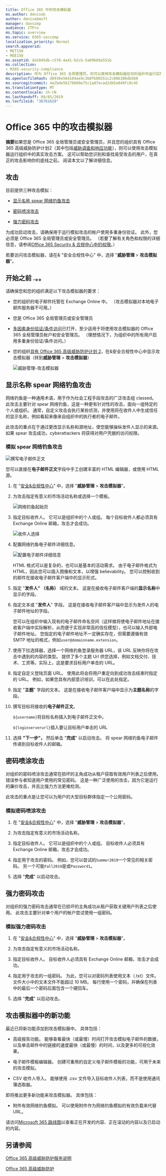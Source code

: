 ```yaml
---
title: Office 365 中的攻击模拟器
ms.author: deniseb
author: denisebmsft
manager: dansimp
audience: ITPro
ms.topic: overview
ms.service: O365-seccomp
localization_priority: Normal
search.appverid:
- MET150
- MOE150
ms.assetid: da5845db-c578-4a41-b2cb-5a09689a551b
ms.collection:
- M365-security-compliance
description: 作为 Office 365 全局管理员，你可以使用攻击模拟器在你的组织中运行实际的攻击方案。 这可帮助你在真正的攻击击中你的业务之前识别和查找易受攻击的用户。
ms.openlocfilehash: d0936e564104ae9c3b0fb00351c2c086386db5b0
ms.sourcegitcommit: 4a2bde56178609e75c1ad7ecad2db5e049fc0c45
ms.translationtype: MT
ms.contentlocale: zh-CN
ms.lasthandoff: 09/05/2019
ms.locfileid: "36761628"
---
```

# <a name="attack-simulator-in-office-365"></a>Office 365 中的攻击模拟器

**摘要**如果您是 Office 365 全局管理员或安全管理员，并且您的组织具有 Office 365 高级威胁防护计划2（其中包括[威胁调查和响应功能](office-365-ti.md)），则可以使用攻击模拟器运行组织中的真实攻击方案。 这可以帮助您识别和查找易受攻击的用户，在真正的攻击影响你的底线之前。 阅读本文以了解详细信息。
  
## <a name="the-attacks"></a>攻击

目前提供三种攻击模拟：
  
- [显示名称 spear 网络钓鱼攻击](#display-name-spear-phishing-attack)

- [密码喷涂攻击](#password-spray-attack)

- [强力密码攻击](#brute-force-password-attack)
    
为成功启动攻击，请确保用于运行模拟攻击的帐户使用多重身份验证。 此外，您必须是 Office 365 全局管理员或安全管理员。 （若要了解有关角色和权限的详细信息，请参阅[Office 365 Security & 合规中心中的权限](permissions-in-the-security-and-compliance-center.md)。）
    
若要访问攻击模拟器，请在&amp; "安全合规性中心" 中，选择 "**威胁管理** \> **攻击模拟器**"。
  
## <a name="before-you-begin"></a>开始之前 .。。

请确保您和您的组织满足以下攻击模拟器的要求：
      
- 您的组织的电子邮件托管在 Exchange Online 中。 （攻击模拟器对本地电子邮件服务器不可用。）
    
- 您是 Office 365 全局管理员或安全管理员
    
- [多因素身份验证/条件访问](https://docs.microsoft.com/office365/admin/security-and-compliance/set-up-multi-factor-authentication?view=o365-worldwide)已打开，至少适用于将使用攻击模拟器的 Office 365 全局管理员帐户和安全管理员。 （理想情况下，为组织中的所有用户启用多重身份验证/条件访问。）
 
- 您的组织[具有 Office 365 高级威胁防护计划 2](office-365-atp.md)，在&amp;安全合规性中心中显示攻击模拟器（转到**威胁管理** \> **攻击模拟器**）

    ![威胁管理-攻击模拟器](media/ThreatMgmt-AttackSimulator.png)

## <a name="display-name-spear-phishing-attack"></a>显示名称 spear 网络钓鱼攻击

网络钓鱼是一种通用术语，用于作为社会工程手段攻击的广泛攻击组 classed。 此攻击主要针对 spear 网络钓鱼，这是一种更有针对性的攻击，面向一组特定的个人或组织。 通常，自定义攻击会执行某些侦测，并使用将在收件人中生成信任的显示名称，例如看起来像来自组织中的执行者的电子邮件。
  
此攻击的重点在于通过更改显示名称和源地址，使您能够操纵发件人显示的来源。 如果 spear 攻击成功，cyberattackers 将获得对用户凭据的访问权限。
  
### <a name="to-simulate-a-spear-phishing-attack"></a>模拟 spear 网络钓鱼攻击

![撰写电子邮件正文](media/9bd65af4-1f9d-45c1-8c06-796d7ccfd425.jpg)
  
您可以直接在**电子邮件正文**字段中手工创建丰富的 HTML 编辑器，或使用 HTML 源。
  
1. 在 "[安全&amp;合规性中心](https://protection.office.com)" 中，选择 "**威胁管理** \> **攻击模拟器**"。
    
2. 为攻击指定有意义的市场活动名称或选择一个模板。 

    ![网络钓鱼起始页](media/5e93b3cc-5981-462f-8b45-bdf85d97f1b8.jpg)
  
3. 指定目标收件人。 它可以是组织中的个人或组。 每个目标收件人都必须具有 Exchange Online 邮箱，攻击才会成功。 

    ![收件人选择](media/faf8c2e0-6175-4cd7-8265-0c8e727f4d0f.jpg)
  
4. 配置网络钓鱼电子邮件详细信息。 

    ![配置电子邮件详细信息](media/f043608f-f8ce-4aae-be28-86e8ecc524a9.jpg)
    
    HTML 格式可以是复杂的，也可以是基本的活动需求。 由于电子邮件格式为 HTML，因此您可以插入图像和文本，以增强 believability。 您可以控制收到的邮件在接收电子邮件客户端中的显示形式。
    
5. 指定 "**发件人" （名称）** 域的文本。 这是在接收电子邮件客户端的**显示名称**中显示的字段。 
    
6. 指定文本或 "**发件人**" 字段。 这是在接收电子邮件客户端中显示为发件人的电子邮件地址的字段。

    您可以在组织中输入现有的电子邮件命名空间（这样做将使电子邮件地址在接收客户端中实际解析，从而便于实现非常高的信任模型），也可以输入外部电子邮件地址。 您指定的电子邮件地址不一定确实存在，但需要遵循有效 SMTP 地址的格式，例如`user@domainname.extension`。 
  
7. 使用下拉选择器，选择一个网络钓鱼登录服务器 URL，该 URL 反映你将在攻击中遇到的内容的类型。 提供了多个主题 Url 供您选择，例如文档交付、技术、工资等。实际上，这是要求目标用户单击的 URL。
    
8. 指定自定义登陆页面 URL。 使用此将会将用户重定向到成功攻击结束时指定的 URL。 例如，如果您具有内部意识培训，可以在此处指定。
    
9. 指定 "**主题**" 字段的文本。 这是在接收电子邮件客户端中显示为**主题名称**的字段。 
    
10. 撰写目标将接收的**电子邮件正文**。 

    `${username}`将目标名称插入到电子邮件正文中。 

    `${loginserverurl}`插入要让目标用户单击的 URL 
    
11. 选择 **"下一步"，** 然后单击 "**完成**" 以启动攻击。 将 spear 网络钓鱼电子邮件传递到目标收件人的邮箱。 
    
## <a name="password-spray-attack"></a>密码喷涂攻击

对组织的密码喷涂攻击通常在损坏的主角成功从租户获取有效用户列表之后使用。 错误参与者知道用户使用的常见密码。 这是一种广泛使用的攻击，因为它是运行的廉价攻击，并且比强力方法更难检测。
  
此攻击的重点是让您可以为用户的大型目标群体指定一个公用密码。
  
### <a name="to-simulate-a-password-spray-attack"></a>模拟密码喷涂攻击

1. 在 "[安全&amp;合规性中心](https://protection.office.com)" 中，选择 "**威胁管理** \> **攻击模拟器**"。
    
2. 为攻击指定有意义的市场活动名称。
    
3. 指定目标收件人。 它可以是组织中的个人或组。 目标收件人必须具有 Exchange Online 邮箱，攻击才会成功。
    
4. 指定用于攻击的密码。 例如，您可以尝试的`Summer2019`一个常见的相关密码。 另一个可能`Fall2019`是或`Password1`。
    
5. 选择 "**完成**" 以启动攻击。 
    
## <a name="brute-force-password-attack"></a>强力密码攻击

对组织的强力密码攻击通常在已损坏的主角成功从租户获取关键用户列表之后使用。 此攻击主要针对单个用户的帐户尝试使用一组密码。
  
### <a name="to-simulate-a-brute-force-password-attack"></a>模拟强力密码攻击

1. 在 "[安全&amp;合规性中心](https://protection.office.com)" 中，选择 "**威胁管理** \> **攻击模拟器**"。
    
2. 为攻击指定有意义的市场活动名称。
    
3. 指定目标收件人。 目标收件人必须具有 Exchange Online 邮箱，攻击才会成功。
    
4. 指定用于攻击的一组密码。 为此，您可以对密码列表使用文本（.txt）文件。 文件大小中的文本文件不能超过 10 MB。 每行使用一个密码，并确保在列表中的最后一个密码后面包含一个硬回车。
    
5. 选择 "**完成**" 以启动攻击。 
    
## <a name="new-features-in-attack-simulator"></a>攻击模拟器中的新功能

最近已将新功能添加到攻击模拟器中。 具体包括：

- 高级报告功能。 能够查看最快（或最慢）时间打开攻击模拟电子邮件的数据，以及单击邮件中的链接的速度最快（或最慢）的时间，以及更多的可视化效果。

- 电子邮件模板编辑器。 创建可重用的自定义电子邮件模板的功能，可用于未来的攻击模拟。

- CSV 收件人导入。 能够使用 .csv 文件导入目标收件人列表，而不是使用通讯簿选取器。

即将推出更多新功能来攻击模拟器。 具体包括：

- 附件有效网络钓鱼模拟。 可以使用附件作为网络钓鱼模拟的有效负载来代替 URL。

请访问[Microsoft 365 路线图](https://www.microsoft.com/microsoft-365/roadmap)以查看正在开发的内容、正在滚动的内容以及已启动的内容。

## <a name="see-also"></a>另请参阅

[Office 365 高级威胁防护服务说明](https://docs.microsoft.com/en-us/office365/servicedescriptions/office-365-advanced-threat-protection-service-description)

[Office 365 高级威胁防护](office-365-atp.md)



